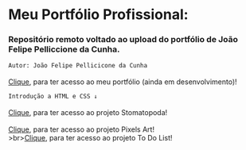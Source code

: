 # Meu Portfólio Profissional:
### Repositório remoto voltado ao upload do portfólio de João Felipe Pelliccione da Cunha.

```Autor: João Felipe Pellicicone da Cunha```
<br><br>[Clique](https://joaofelipelliccione.github.io/), para ter acesso ao meu portfólio (ainda em desenvolvimento)!

```Introdução a HTML e CSS ↓```
<br><br>[Clique](https://joaofelipelliccione.github.io/projetos/01_stomatopoda/01-exercicio_stoma.html), para ter acesso ao projeto Stomatopoda!
<br><br>[Clique](https://joaofelipelliccione.github.io/projetos/04_pixels-art/index.html), para ter acesso ao projeto Pixels Art!
<br>>br>[Clique](https://joaofelipelliccione.github.io/projetos/05_todo-list/index.html), para ter acesso ao projeto To Do List!
